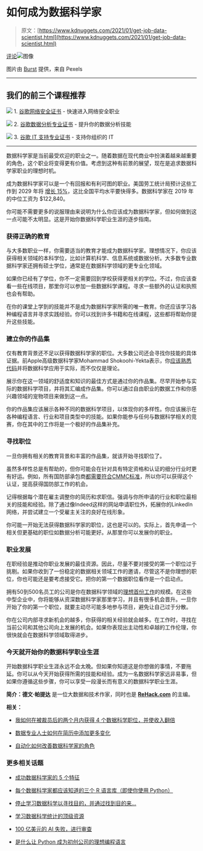 # 如何成为数据科学家

> 原文：[https://www.kdnuggets.com/2021/01/get-job-data-scientist.html](https://www.kdnuggets.com/2021/01/get-job-data-scientist.html)

[评论](#comments)![图像](../Images/6022dcd977bc6041d21239d254319eb8.png)

图片由 [Burst](https://www.pexels.com/@burst) 提供，来自 Pexels

* * *

## 我们的前三个课程推荐

![](../Images/0244c01ba9267c002ef39d4907e0b8fb.png) 1\. [谷歌网络安全证书](https://www.kdnuggets.com/google-cybersecurity) - 快速进入网络安全职业

![](../Images/e225c49c3c91745821c8c0368bf04711.png) 2\. [谷歌数据分析专业证书](https://www.kdnuggets.com/google-data-analytics) - 提升你的数据分析技能

![](../Images/0244c01ba9267c002ef39d4907e0b8fb.png) 3\. [谷歌 IT 支持专业证书](https://www.kdnuggets.com/google-itsupport) - 支持你组织的 IT

* * *

数据科学家是当前最受欢迎的职业之一。随着数据在现代商业中扮演着越来越重要的角色，这个职业将变得更有价值。考虑到这种有前景的展望，现在是追求数据科学家职业的理想时机。

成为数据科学家可以是一个有回报和有利可图的职业。美国劳工统计局预计这些工作到 2029 年将 [增长 15%](https://www.bls.gov/ooh/computer-and-information-technology/computer-and-information-research-scientists.htm#tab-1)，这比全国平均水平要快得多。数据科学家在 2019 年的中位工资为 $122,840。

你可能不需要更多的说服理由来说明为什么你应该成为数据科学家，但如何做到这一点可能不太明显。这是开始你数据科学职业生涯的逐步指南。

### **获得正确的教育**

与大多数职业一样，你需要适当的教育才能成为数据科学家。理想情况下，你应该获得相关领域的本科学位，比如计算机科学、信息系统或数据分析。大多数专业数据科学家还拥有硕士学位，通常是在数据科学领域的更专业化领域。

如果你已经有了学位，你不一定需要回到学校获得更相关的学位。不过，你应该查看一些在线项目，那里你可以参加一些数据科学课程。寻求一些额外的认证和执照也会有帮助。

在你的课堂上学到的技能并不是成为数据科学家所需的唯一教育。你还应该学习各种编程语言并寻求实践经验。你可以找到许多书籍和在线课程，这些都将帮助你提升这些技能。

### **建立你的作品集**

仅有教育背景还不足以获得数据科学家的职位。大多数公司还会寻找你技能的具体证据。前Apple高级数据科学家Mohammad Shokoohi-Yekta表示，你[应该熟悉代码](https://www.zdnet.com/article/want-to-be-a-data-scientist-five-ways-to-get-that-job-in-data-science/)并将数据科学应用于实际，而不仅仅是理论。

展示你在这一领域的舒适度和知识的最佳方式是通过你的作品集。尽早开始参与实际的数据科学项目，并将其汇编成作品集。你可以通过自由职业的数据工作和你感兴趣领域的宠物项目来做到这一点。

你的作品集应该展示各种不同的数据科学项目，以体现你的多样性。你应该展示在各种编程语言、行业和项目类型中的技能。如果你能参与任何与数据科学相关的竞赛，你在其中的工作将是一个极好的作品集补充。

### **寻找职位**

一旦你拥有相关的教育背景和丰富的作品集，就该开始寻找职位了。

虽然多样性总是有帮助的，但你可能会在针对具有特定资格和认证的细分行业时更有好运。例如，所有国防部承包商[都需要符合CMMC标准](https://www.neosystemscorp.com/solutions-services/hosting-security/cmmc/)，所以你可以获得这个认证，提高获得国防部工作的机会。

记得根据每个潜在雇主调整你的简历和求职信。强调与你所申请的行业和职位最相关的技能和经验。除了通过像Indeed这样的网站申请职位外，拓展你的LinkedIn网络，并尝试建立一个受雇主关注的良好在线形象。

你可能一开始无法获得数据科学家的职位，这也是可以的。实际上，首先申请一个相关但更基础的职位如数据分析可能更好。从那里你可以发展你的职业。

### **职业发展**

在职经验是推动你职业发展的最佳资源。因此，尽量不要对接受的第一个职位过于挑剔。如果你收到了一份稳定的数据相关领域工作的邀请，尽管这不是你理想的职位，你也可能还是要考虑接受它。把你的第一个数据职位看作是一个启动点。

拥有50到500名员工的公司是你在数据科学领域的[理想首份工作](https://tomimester.medium.com/how-to-break-into-the-data-science-market-f0e0b79b42f7)的规模。在这些中型企业中，你将能够从资深数据科学家那里学习，并且有很多机会晋升。一旦你开始了你的第一个职位，就要主动尽可能多地参与项目，避免让自己过于分散。

你在公司内部寻求新机会的越多，你获得的相关经验就会越多。在工作时，寻找在当前公司和其他公司向上发展的机会。如果你表现出主动性和卓越的工作伦理，你很快就会在数据科学领域取得进步。

### **今天就开始你的数据科学职业生涯**

开始数据科学职业生涯永远不会太晚。但如果你知道这是你想做的事情，不要拖延。你可以从今天开始获得所需的技能和经验。成为一名数据科学家远非易事，但如果你遵循这些步骤，你可以享受一段漫长而有意义的数据科学职业生涯。

**简介：德文·帕提达** 是一位大数据和技术作家，同时也是 [**ReHack.com**](https://rehack.com/) 的主编。

**相关：**

+   [我如何在被裁员后的两个月内获得 4 个数据科学职位，并使收入翻倍](/2021/01/data-science-offers-doubled-income-2-months.html)

+   [数据专业人士如何在简历中添加更多变化](/2020/11/data-professionals-add-variation-resumes.html)

+   [自动化如何改善数据科学家的角色](/2020/10/automation-improving-data-scientists.html)

### 更多相关话题

+   [成功数据科学家的 5 个特征](https://www.kdnuggets.com/2021/12/5-characteristics-successful-data-scientist.html)

+   [每个数据科学家都应该知道的三个 R 语言库（即使你使用 Python）](https://www.kdnuggets.com/2021/12/three-r-libraries-every-data-scientist-know-even-python.html)

+   [停止学习数据科学以寻找目的，并通过找到目的来...](https://www.kdnuggets.com/2021/12/stop-learning-data-science-find-purpose.html)

+   [学习数据科学统计的顶级资源](https://www.kdnuggets.com/2021/12/springboard-top-resources-learn-data-science-statistics.html)

+   [100 亿美元的 AI 失败，进行审查](https://www.kdnuggets.com/2021/12/9b-ai-failure-examined.html)

+   [是什么让 Python 成为初创公司的理想编程语言](https://www.kdnuggets.com/2021/12/makes-python-ideal-programming-language-startups.html)

